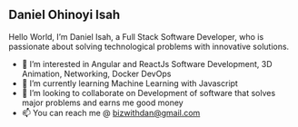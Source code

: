 ## Daniel Ohinoyi Isah



Hello World, I’m Daniel Isah, a Full Stack Software Developer, who is passionate about solving technological problems with innovative solutions.

- 👀 I’m interested in Angular and ReactJs Software Development, 3D Animation, Networking, Docker DevOps
- 🌱 I’m currently learning Machine Learning with Javascript
- 💞️ I’m looking to collaborate on Development of software that solves major problems and earns me good money
- 📫 You can reach me @ bizwithdan@gmail.com

<!---
danzycool/danzycool is a ✨ special ✨ repository because its `README.md` (this file) appears on your GitHub profile.
You can click the Preview link to take a look at your changes.
--->
